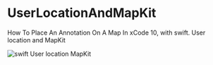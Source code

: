 # UserLocationAndMapKit
How To Place An Annotation On A Map In xCode 10, with swift.
User location and MapKit 

![swift User location MapKit](https://i.ibb.co/9pgDZtC/Screen-Shot-2018-12-09-at-12-30-51.png)
